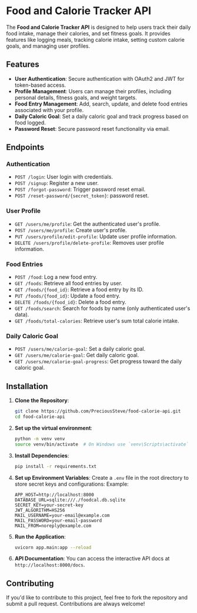 # Food and Calorie Tracker API

The **Food and Calorie Tracker API** is designed to help users track their daily food intake, manage their calories, and set fitness goals. It provides features like logging meals, tracking calorie intake, setting custom calorie goals, and managing user profiles.

## Features

- **User Authentication**: Secure authentication with OAuth2 and JWT for token-based access.
- **Profile Management**: Users can manage their profiles, including personal details, fitness goals, and weight targets.
- **Food Entry Management**: Add, search, update, and delete food entries associated with your profile.
- **Daily Caloric Goal**: Set a daily caloric goal and track progress based on food logged.
- **Password Reset**: Secure password reset functionality via email.

## Endpoints

### Authentication
- `POST /login`: User login with credentials.
- `POST /signup`: Register a new user.
- `POST /forgot-password`: Trigger password reset email.
- `POST /reset-password/{secret_token}`: password reset.

### User Profile
- `GET /users/me/profile`: Get the authenticated user's profile.
- `POST /users/me/profile`: Create user's profile.
- `PUT /users/profile/edit-profile`: Update user profile information.
- `DELETE /users/profile/delete-profile`: Removes user profile information.

### Food Entries
- `POST /food`: Log a new food entry.
- `GET /foods`: Retrieve all food entries by user.
- `GET /foods/{food_id}`: Retrieve a food entry by its ID.
- `PUT /foods/{food_id}`: Update a food entry.
- `DELETE /foods/{food_id}`: Delete a food entry.
- `GET /foods/search`: Search for foods by name (only authenticated user's data).
- `GET /foods/total-calories`: Retrieve user's sum total calorie intake.

### Daily Caloric Goal
- `POST /users/me/calorie-goal`: Set a daily caloric goal.
- `GET /users/me/calorie-goal`: Get daily caloric goal.
- `GET /users/me/calorie-goal-progress`: Get progress toward the daily caloric goal.


## Installation

1. **Clone the Repository**:
   ```bash
   git clone https://github.com/PreciousSteve/food-calorie-api.git
   cd food-calorie-api
   ```

2. **Set up the virtual environment**:
   ```bash
   python -m venv venv
   source venv/bin/activate  # On Windows use `venv\Scripts\activate`
   ```

3. **Install Dependencies**:
   ```bash
   pip install -r requirements.txt
   ```

4. **Set up Environment Variables**:
   Create a `.env` file in the root directory to store secret keys and configurations:
   Example:
   ```env
   APP_HOST=http://localhost:8000
   DATABASE_URL=sqlite:///./foodcal.db.sqlite
   SECRET_KEY=your-secret-key
   JWT_ALGORITHM=HS256
   MAIL_USERNAME=your-email@example.com
   MAIL_PASSWORD=your-email-password
   MAIL_FROM=noreply@example.com
   ```

6. **Run the Application**:
   ```bash
   uvicorn app.main:app --reload
   ```

7. **API Documentation**:
   You can access the interactive API docs at `http://localhost:8000/docs`.

## Contributing

If you'd like to contribute to this project, feel free to fork the repository and submit a pull request. Contributions are always welcome!
